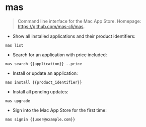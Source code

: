 # mas

> Command line interface for the Mac App Store.
> Homepage: <https://github.com/mas-cli/mas>.

- Show all installed applications and their product identifiers:

`mas list`

- Search for an application with price included:

`mas search {{application}} --price`

- Install or update an application:

`mas install {{product_identifier}}`

- Install all pending updates:

`mas upgrade`

- Sign into the Mac App Store for the first time:

`mas signin {{user@example.com}}`
